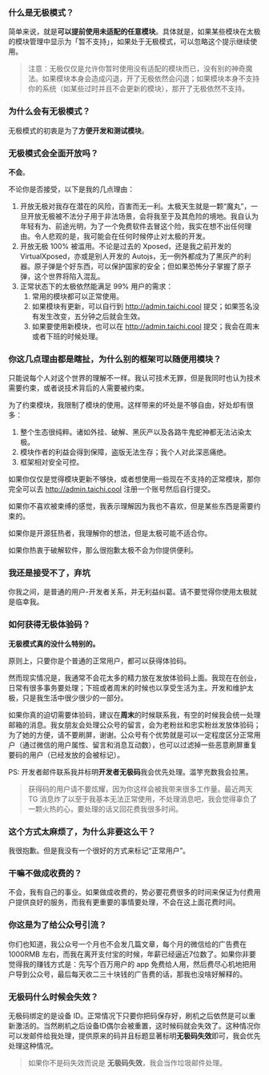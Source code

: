 ### 什么是无极模式？

简单来说，就是**可以提前使用未适配的任意模块**。具体就是，如果某些模块在太极的模块管理中显示为「暂不支持」，如果处于无极模式，可以忽略这个提示继续使用。

> 注意：无极仅仅是允许你暂时使用没有适配的模块而已，没有别的神奇魔法。如果模块本身会造成闪退，开了无极依然会闪退；如果模块本身不支持你的系统（如某些过时并且不会更新的模块），那开了无极依然不支持。

### 为什么会有无极模式？

无极模式的初衷是为了**方便开发和测试模块**。

### 无极模式会全面开放吗？

**不会**。

不论你是否接受，以下是我的几点理由：

1. 开放无极对我存在潜在的风险，百害而无一利。太极天生就是一颗“魔丸”，一旦开放无极被不法分子用于非法场景，会将我至于及其危险的境地。我自认为年轻有为、前途光明，为了一个免费软件去冒这个险，我实在想不出任何理由。令人悲观的是，我可能会在任何时候停止对太极的开发。
2. 开放无极 100% 被滥用。不论是过去的 Xposed，还是我之前开发的 VirtualXposed，亦或是别人开发的 Autojs，无一例外都成为了黑灰产的利器。原子弹是个好东西，可以保护国家的安全；但如果恐怖分子掌握了原子弹，这个世界将陷入混乱。
3. 正常状态下的太极依然能满足 99% 用户的需求：
    1. 常用的模块都可以正常使用。
    2. 如果模块有更新，可以自行到 http://admin.taichi.cool 提交；如果签名没有发生改变，五分钟之后就会生效。
    3. 如果要使用新模块，也可以在 http://admin.taichi.cool 提交；我会在周末或者下班的时候处理。

### 你这几点理由都是瞎扯，为什么别的框架可以随便用模块？

只能说每个人对这个世界的理解不一样。我认可技术无罪，但是我同时也认为技术需要约束，或者说技术背后的人需要被约束。

为了约束模块，我限制了模块的使用。这样带来的坏处是不够自由，好处却有很多：

1. 整个生态很纯粹。诸如外挂、破解、黑灰产以及各路牛鬼蛇神都无法沾染太极。
2. 模块作者的利益会得到保障，盗版无法生存；我个人对此深恶痛绝。
3. 框架相对安全可控。

如果你仅仅是觉得模块更新不够快，或者想使用一些现在不支持的正常模块，那你完全可以去 http://admin.taichi.cool 注册一个账号然后自行提交。

如果你不喜欢被束缚的感觉，我表示理解因为我也不喜欢，但是某些东西是需要约束的。

如果你是开源狂热者，我理解你的想法，但是太极可能不适合你。

如果你热衷于破解软件，那么很抱歉太极不会为你提供便利。

### 我还是接受不了，弃坑

你我之间，是普通的用户-开发者关系，并无利益纠葛。请不要觉得你使用太极就是临幸我。

### 如何获得无极体验码？

**无极模式真的没什么特别的。**

原则上，只要你是个普通的正常用户，都可以获得体验码。

然而现实情况是，我通常不会花太多的精力放在发放体验码上面。我现在在创业，日常有很多事务要处理；下班或者周末的时候也以享受生活为主。开发和维护太极，只是我生活中很少很少的一部分。

如果你真的迫切需要体验码，建议在**周末**的时候联系我，有空的时候我会统一处理邮箱的消息。我女朋友会处理公众号的留言，会为老粉丝和忠实粉丝发放体验码；为了她的方便，请不要刷屏，谢谢。公众号有个优势就是可以一定程度区分正常用户（通过微信的用户属性、留言和消息互动数），也可以过滤掉一些恶意刷屏重复要码的用户（已经发放的会被标记）。

PS: 开发者邮件联系我并标明**开发者无极码**我会优先处理。滥竽充数我会拉黑。

> 获得码的用户请不要炫耀，因为你这样会被我带来很多工作量。最近两天 TG 消息炸了以至于我基本无法正常使用，不处理消息吧，我会觉得辜负了一颗火热的心，要处理的话又回花费我很多时间。

### 这个方式太麻烦了，为什么非要这么干？

我很抱歉。但是我没有一个很好的方式来标记“正常用户”。

### 干嘛不做成收费的？

不会，我有自己的事业。如果做成收费的，势必要花费很多的时间来保证为付费用户提供良好的服务，而我有更重要的事情要处理，不会在这上面花费时间。

### 你这是为了给公众号引流？

你们也知道，我公众号一个月也不会发几篇文章，每个月的微信给的广告费在 1000RMB 左右，而我在离开支付宝的时候，年薪已经逼近7位数了。如果你非要觉得我的赚钱方式是：先写个百万用户的 app 免费给人用，然后费尽心机地把用户导到公众号，最后每天收二三十块钱的广告费的话，那我也没啥好解释的。

### 无极码什么时候会失效？

无极码绑定的是设备 ID。正常情况下只要你把码保存好，刷机之后依然是可以重新激活的。当然刷机之后设备ID偶尔会被重置，这时候码就会失效了。这种情况你可以发邮件给我处理，提供原来的码并且标题显著标明**无极码失效**即可，我会优先处理这种情况。

> 如果你不是码失效而说是 **无极码失效**，我会当作垃圾邮件处理。